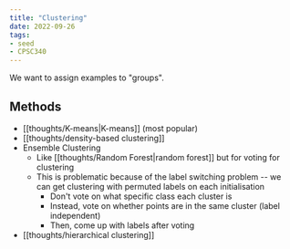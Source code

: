 ```yaml
---
title: "Clustering"
date: 2022-09-26
tags:
- seed
- CPSC340
---
```


We want to assign examples to "groups".

## Methods
-  [[thoughts/K-means|K-means]] (most popular)
- [[thoughts/density-based clustering]]
- Ensemble Clustering
	- Like [[thoughts/Random Forest|random forest]] but for voting for clustering
	- This is problematic because of the label switching problem -- we can get clustering with permuted labels on each initialisation
		- Don't vote on what specific class each cluster is
		- Instead, vote on whether points are in the same cluster (label independent)
		- Then, come up with labels after voting
- [[thoughts/hierarchical clustering]]